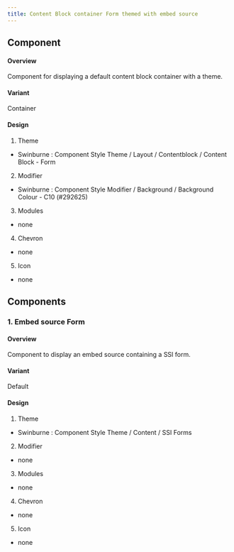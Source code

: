 ```yaml
---
title: Content Block container Form themed with embed source
---
```

## Component
#### Overview
 Component for displaying a default content block container with a theme.
#### Variant
 Container
#### Design
1. Theme
 * Swinburne : Component Style Theme / Layout / Contentblock / Content Block - Form
2. Modifier
 * Swinburne : Component Style Modifier / Background / Background Colour - C10 (#292625)
3. Modules
 * none
4. Chevron
 * none
5. Icon
 * none
 
## Components
### 1. Embed source Form
#### Overview
 Component to display an embed source containing a SSI form.
#### Variant
 Default
#### Design
1. Theme
 * Swinburne : Component Style Theme / Content / SSI Forms
2. Modifier
 * none
3. Modules
 * none
4. Chevron
 * none
5. Icon
 * none
 
 
 

